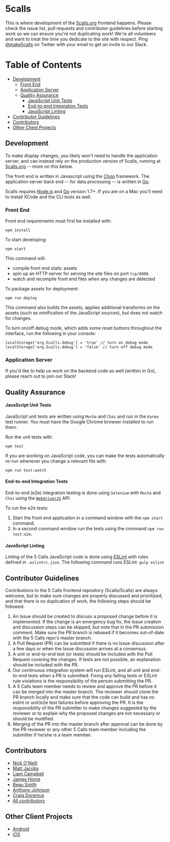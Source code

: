 # 5calls

This is where development of the [5calls.org](http://5calls.org) frontend happens. Please check the issue list, pull requests and contributor guidelines before starting work so we can ensure you're not duplicating work! We're all volunteers and want to treat the time you dedicate to the site with respect. Ping  [@make5calls](https://twitter.com/make5calls) on Twitter with your email to get an invite to our Slack.

# Table of Contents
* [Development](#Development)
    * [Front End](#Front_End)
    * [Application Server](#Application_Server)
    * [Quality Assurance](#QA)
        * [JavaScript Unit Tests](#JavaScript_Unit_Tests)
        * [End-to-end Integration Tests](#End-to-end_Integration_Tests)
        * [JavaScript Linting](#ESLint)
* [Contributor Guidelines](#Contributor_Guidelines)
* [Contributors](#Contributors)
* [Other Client Projects](#Other_Client_Projects)

<a id="Development"></a>
## Development

To make display changes, you likely won't need to handle the application
server, and can instead rely on the production version of 5calls, running at [5calls.org](https://5calls.org) -- more on this below.

The front end is written in Javascript using the [Choo](https://choo.io/) framework. The application server back end -- for data processing -- is written in [Go](https://golang.org/).

5calls requires [Node.js][nodejs] and [Go][golang] version 1.7+. If you are on a Mac you'll need to install XCode and the CLI tools as well.

[nodejs]: https://nodejs.org/en/
[golang]: https://golang.org/

<a id="Front_End"></a>
### Front End

Front end requirements must first be installed with:

`npm install`

To start developing:

`npm start`

This command will:

* compile front end static assets
* spin up an HTTP server for serving the site files on port `tcp/8000`.
* watch and recompile front end files when any changes are detected

To package assets for deployment:

`npm run deploy`

This command also builds the assets, applies additional transforms on the assets (such as minification of the JavaScript sources), but does not watch for changes.

To turn on/off debug mode, which adds some reset buttons throughout the interface, run the following in your console:

```
localStorage['org.5calls.debug'] = 'true' // turn on debug mode
localStorage['org.5calls.debug'] = 'false' // turn off debug mode
```

<a id="Application_Server"></a>
### Application Server

If you'd like to help us work on the backend code as well (written in Go), please reach out to join our Slack!

<a id="QA"></a>
## Quality Assurance

<a id="JavaScript_Unit_Tests"></a>
#### JavaScript Unit Tests

JavaScript unit tests are written using ```Mocha``` and ```Chai``` and run in the ```Karma``` test runner. You must have the Google Chrome browser installed to run them.

Run the unit tests with:

```npm test```

If you are working on JavaScript code, you can make the tests automatically re-run whenever you change a relevant file with:

```npm run test:watch```

<a id="End-to-end_Integration_Tests"></a>
#### End-to-end Integration Tests

End-to-end (e2e) integration testing is done using ```Selenium``` with ```Mocha``` and ```Chai``` using the [```WebdriverJS```](http://seleniumhq.github.io/selenium/docs/api/javascript/module/selenium-webdriver/) API.

To run the e2e tests:
1. Start the front end application in a command window with the ```npm start``` command.
2. In a second command window run the tests using the command ```npm run test:e2e```.

<a id="ESLint"></a>
#### JavaScript Linting

Linting of the 5 Calls JavaScript code is done using [ESLint](http://eslint.org/) with rules defined in ```.eslintrc.json```. The following command runs ESLint: ```gulp eslint```

<a id="Contributor_Guidelines"></a>
## Contributor Guidelines

Contributions to the 5 Calls frontend repository (5calls/5calls) are always welcome, but to make sure changes are properly discussed and prioritized, and that there is no duplication of work, the following steps should be followed:
1. An Issue should be created to discuss a proposed change before it is implemented. If the change is an emergency bug fix, the Issue creation and discussion steps can be skipped, but note that in the PR submission comment. Make sure the PR branch is rebased if it becomes out-of-date with the 5 Calls repo's master branch.
2. A Pull Request (PR) can be submitted if there is no Issue discussion after a few days or when the Issue discussion arrives at a consensus.
3. A unit or end-to-end test (or tests) should be included with the Pull Request covering the changes. If tests are not possible, an explanation should be included with the PR.
4. Our continuous integration system will run ESLint, and all unit and end-to-end tests when a PR is submitted. Fixing any failing tests or ESLint rule violations is the responsibility of the person submitting the PR.
5. A 5 Calls team member needs to review and approve the PR before it can be merged into the master branch. The reviewer should clone the PR branch locally and make sure that the code can build and has no eslint or unit/e2e test failures before approving the PR. It is the responsibility of the PR submitter to make changes suggested by the reviewer or to explain why the proposed changes are not necessary or should be modified.
6. Merging of the PR into the master branch after approval can be done by the PR reviewer or any other 5 Calls team member including the submitter if he/she is a team member.

<a id="Contributors"></a>
## Contributors
 - [Nick O'Neill](https://github.com/nickoneill)
 - [Matt Jacobs](https://github.com/capndesign)
 - [Liam Campbell](https://github.com/liamdanger)
 - [James Home](https://github.com/jameshome)
 - [Beau Smith](https://github.com/beausmith)
 - [Anthony Johnson](https://github.com/agjohnson)
 - [Craig Doremus](https://github.com/cdoremus)
 - [All contributors](https://github.com/5calls/5calls/graphs/contributors)

 <a id="Other_Client_Projects"></a>
## Other Client Projects
 - [Android](https://github.com/5calls/android)
 - [iOS](https://github.com/5calls/ios)
